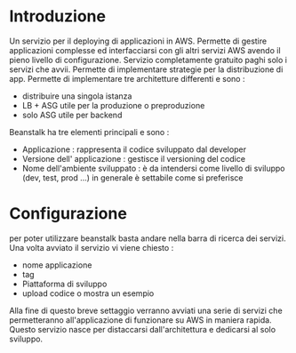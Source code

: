 # Introduzione
Un servizio per il deploying di applicazioni in AWS. Permette di gestire applicazioni complesse ed interfacciarsi con gli altri servizi AWS avendo il pieno livello di configurazione. Servizio completamente gratuito paghi solo i servizi che avvii. Permette di implementare strategie per la distribuzione di app. Permette di implementare tre architetture differenti e sono :
+ distribuire una singola istanza 
+ LB + ASG utile per la produzione o preproduzione
+ solo ASG utile per backend

Beanstalk ha tre elementi principali e sono :
+ Applicazione : rappresenta il codice sviluppato dal developer 
+ Versione dell' applicazione : gestisce il versioning del codice
+ Nome dell'ambiente sviluppato : è da intendersi come livello di sviluppo (dev, test, prod ...) in generale è settabile come si preferisce

# Configurazione
per poter utilizzare beanstalk basta andare nella barra di ricerca dei servizi. Una volta avviato il servizio vi viene chiesto : 
+ nome applicazione 
+ tag
+ Piattaforma di sviluppo
+ upload codice o mostra un esempio

Alla fine di questo breve settaggio verranno avviati una serie di servizi che permetteranno all'applicazione di funzionare su AWS in maniera rapida.
Questo servizio nasce per distaccarsi dall'architettura e dedicarsi al solo sviluppo.

